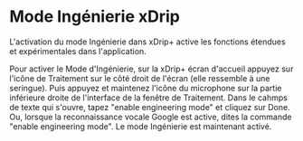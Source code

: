# Mode Ingénierie xDrip

L'activation du mode Ingénierie dans xDrip+ active les fonctions étendues et expérimentales dans l'application.

Pour activer le Mode d'Ingénierie, sur la xDrip+ écran d'accueil appuyez sur l'icône de Traitement sur le côté droit de l'écran (elle ressemble à une seringue). Puis appuyez et maintenez l'icône du microphone sur la partie inférieure droite de l'interface de la fenêtre de Traitement. Dans le cahmps de texte qui s'ouvre, tapez "enable engineering mode" et cliquez sur Done. Ou, lorsque la reconnaissance vocale Google est active, dites la commande "enable engineering mode".
Le mode Ingénierie est maintenant activé.
